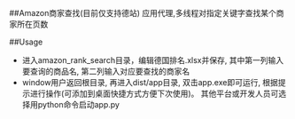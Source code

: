 ##Amazon商家查找(目前仅支持德站)
应用代理,多线程对指定关键字查找某个商家所在页数

##Usage
* 进入amazon_rank_search目录，编辑德国排名.xlsx并保存,  其中第一列输入要查询的商品名, 第二列输入对应要查找的商家名
* window用户返回根目录, 再进入dist/app目录, 双击app.exe即可运行,  根据提示进行操作(可添加到桌面快捷方式方便下次使用)。
   其他平台或开发人员可选择用python命令启动app.py

